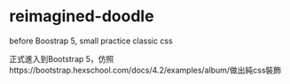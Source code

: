 # reimagined-doodle
before Boostrap 5, small practice classic css<br>

正式進入到Bootstrap 5，仿照https://bootstrap.hexschool.com/docs/4.2/examples/album/做出純css裝飾
